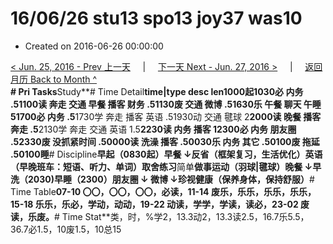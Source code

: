 # 16/06/26 stu13 spo13 joy37 was10

* Created on 2016-06-26 00:00:00

[&lt; Jun. 25, 2016 - Prev 上一天](d25.md)     \|     [下一天 Next - Jun. 27, 2016 &gt;](d27.md)     \|     [返回月历 Back to Month ^](index.md)   
**\# Pri Tasks**Study**\# Time Detail**time\|type desc len1000起1030必 内务 .51100读 奔走 交通 早餐 播客 财务 .51130废 交通 微博 .51630乐 午餐 聊天 午睡 51700必 内务 .5**1730学 奔走 播客 英语 .51930动 交通 毽球 2**2000读 晚餐 播客 奔走 .5**2130学 奔走 交通 英语 1.5**2230读 内务 播客 12300必 内务 朋友圈 .52330废 没抓紧时间 .50000读 洗澡 播客 .50030乐 内务 其它 .50100废 拖延 .50100睡**\# Discipline**早起（0830起）早餐 ↓反省（框架复习，生活优化）英语（早晚班车：短语、听力、单词）**取舍**练习**简单**做事运动（羽球\|毽球）晚餐 ↓早洗（2030\)早睡（2300）朋友圈 ↓ 微博 ↓珍视健康（保养身体，保持舒服）**\# Time Table**07-10 〇〇，〇〇，〇〇，必读，11-14 废乐，乐乐，乐乐，乐乐，15-18 乐乐，乐必，学动，动动，19-22 动读，学学，学读，读必，23-02 废读，乐废。**\# Time Stat**类，时，%学2，13.3动2，13.3读2.5，16.7乐5.5，36.7必1.5，10废1.5，10总15

